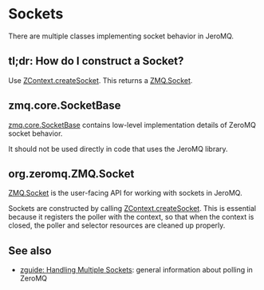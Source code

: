 # Sockets

There are multiple classes implementing socket behavior in JeroMQ.

## tl;dr: How do I construct a Socket?

Use [ZContext.createSocket][create-socket]. This returns a
[ZMQ.Socket][zmq-socket].

## zmq.core.SocketBase

[zmq.core.SocketBase][socket-base] contains low-level implementation details of
ZeroMQ socket behavior.

It should not be used directly in code that uses the JeroMQ library.

## org.zeromq.ZMQ.Socket

[ZMQ.Socket][zmq-socket] is the user-facing API for working with sockets in
JeroMQ.

Sockets are constructed by calling [ZContext.createSocket][create-socket]. This
is essential because it registers the poller with the context, so that when the
context is closed, the poller and selector resources are cleaned up properly.

## See also

* [zguide: Handling Multiple Sockets][zguide-polling]: general
  information about polling in ZeroMQ


[create-socket]: https://static.javadoc.io/org.zeromq/jeromq/0.6.0/org/zeromq/ZContext.html#createSocket(int)
[zmq-socket]: https://static.javadoc.io/org.zeromq/jeromq/0.6.0/org/zeromq/ZMQ.Socket.html
[socket-base]: https://static.javadoc.io/org.zeromq/jeromq/0.6.0/zmq/SocketBase.html
[zguide-polling]: https://zguide.zeromq.org/docs/chapter2/#Handling-Multiple-Sockets
